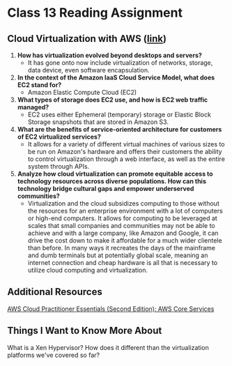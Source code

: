 # Class 13 Reading Assignment

## Cloud Virtualization with AWS ([link](https://www.joe0.com/2017/06/11/importance-of-virtualization-in-the-amazon-ec2-cloud/))

1. **How has virtualization evolved beyond desktops and servers?**
    - It has gone onto now include virtualization of networks, storage, data device, even software encapsulation.
2. **In the context of the Amazon IaaS Cloud Service Model, what does EC2 stand for?**
    - Amazon Elastic Compute Cloud (EC2)
3. **What types of storage does EC2 use, and how is EC2 web traffic managed?**
    - EC2 uses either Ephemeral (temporary) storage or Elastic Block Storage snapshots that are stored in Amazon S3. 
4. **What are the benefits of service-oriented architecture for customers of EC2 virtualized services?**
    - It allows for a variety of different virtual machines of various sizes to be run on Amazon's hardware and offers their customers the ability to control virtualization through a web interface, as well as the entire system through APIs. 
5. **Analyze how cloud virtualization can promote equitable access to technology resources across diverse populations. How can this technology bridge cultural gaps and empower underserved communities?**
    - Virtualization and the cloud subsidizes computing to those without the resources for an enterprise environment with a lot of computers or high-end computers. It allows for computing to be leveraged at scales that small companies and communities may not be able to achieve and with a large company, like Amazon and Google, it can drive the cost down to make it affordable for a much wider clientele than before. In many ways it recreates the days of the mainframe and dumb terminals but at potentially global scale, meaning an internet connection and cheap hardware is all that is necessary to utilize cloud computing and virtualization.

## Additional Resources
[AWS Cloud Practitioner Essentials (Second Edition): AWS Core Services](https://explore.skillbuilder.aws/learn/course/external/view/elearning/1990/aws-cloud-practitioner-essentials-core-services)

## Things I Want to Know More About
What is a Xen Hypervisor? How does it different than the virtualization platforms we've covered so far?
